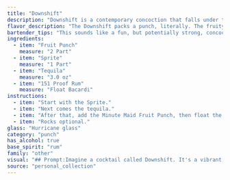 ```yaml
---
title: "Downshift"
description: "Downshift is a contemporary concoction that falls under the umbrella of highball cocktails, characterized by their simple construction and tall, ice-filled serving style.  It's likely a modern invention, combining the fruity sweetness of fruit punch and Sprite with the potent kick of tequila and 151 proof rum. "
flavor_description: "The Downshift packs a punch, literally. The fruity sweetness of the punch and Sprite is tempered by the sharp bite of tequila and the fiery kick of the 151.  Expect a sweet, yet potent blend that's deceptively easy to drink. The rum's heat lingers on the finish, creating a warm, almost intoxicating aftertaste. It's a party in a glass, perfect for those looking for a strong, playful drink. "
bartender_tips: "This sounds like a fun, but potentially strong, concoction. When mixing, start with a good base of Fruit Punch and Sprite, then add Tequila to taste - a little goes a long way. Finally, add just a splash of 151 Rum for that extra kick. Remember, you can always add more, but you can't take it back out.  Use a shaker with ice for a truly chilled and refreshing drink. "
ingredients:
  - item: "Fruit Punch"
    measure: "2 Part"
  - item: "Sprite"
    measure: "1 Part"
  - item: "Tequila"
    measure: "3.0 oz"
  - item: "151 Proof Rum"
    measure: "Float Bacardi"
instructions:
  - item: "Start with the Sprite."
  - item: "Next comes the tequila."
  - item: "After that, add the Minute Maid Fruit Punch, then float the 151."
  - item: "Rocks optional."
glass: "Hurricane glass"
category: "punch"
has_alcohol: true
base_spirit: "rum"
family: "other"
visual: "## Prompt:Imagine a cocktail called Downshift. It's a vibrant, layered drink combining the sweet, fruity essence of **Fruit Punch** with the crisp, bubbly zing of **Sprite**. This base is then layered with the smooth, herbal notes of **Tequila**, adding a subtle complexity. Finally, a splash of **151 Proof Rum** sits on top, adding a fiery, burnished warmth. **Describe the appearance of this cocktail. Consider:*** **Color:** What is the overall color of the drink? Does it have layers? Does the rum create a distinct color shift?* **Texture:** Is it clear, cloudy, or have any visible particles? Does the rum float or mix in?* **Garnish:** What garnish would complement this combination of flavors and enhance the visual appeal?**The goal is to create a vivid description of this cocktail that captures its taste and personality through its appearance.** "
source: "personal_collection"
---
```


